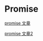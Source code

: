 # Promise

[promise 文章](https://juejin.cn/post/6945319439772434469)

[promise 文章2](https://segmentfault.com/a/1190000023157856)



